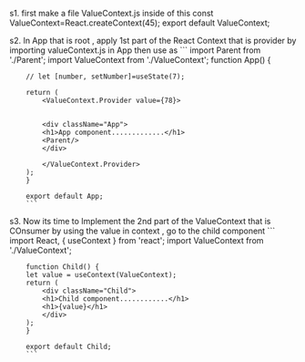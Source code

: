 s1. first make a file ValueContext.js
    inside of this const ValueContext=React.createContext(45);
                   export default ValueContext;

s2. In App that is root , apply 1st part of the React Context that is provider
        by importing valueContext.js in App
        then use as 
        ```
        import Parent from './Parent';
        import ValueContext from './ValueContext';
        function App() {

        // let [number, setNumber]=useState(7);

        return (
            <ValueContext.Provider value={78}>


            <div className="App">
            <h1>App component.............</h1>
            <Parent/>
            </div>

            </ValueContext.Provider>
        );
        }

        export default App;
        ```

s3. Now its time to Implement the 2nd part of the ValueContext that is COnsumer
        by using the value in context , go to the child component
         ```
        import React, { useContext } from 'react';
        import ValueContext from './ValueContext';

        function Child() {
        let value = useContext(ValueContext);
        return (
            <div className="Child">
            <h1>Child component............</h1>
            <h1>{value}</h1>
            </div>
        );
        }

        export default Child;
        ```
